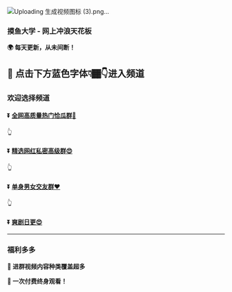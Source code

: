 ![Uploading 生成视频图标 (3).png…]()

### 摸鱼大学 - 网上冲浪天花板
**:earth_africa: 每天更新，从未间断！**

**:rocket: 点击下方蓝色字体👇🏾👇进入频道**
---
### 欢迎选择频道
#### :arrow_double_down: [全网高质量热门恰瓜群🍉](https://www.baidu.com)
👆
#### :arrow_double_down: [精选网红私密高级群😍](http://stm63fqsu.hn-bkt.clouddn.com/guangzhou-cos.htm?c=aHR0cDovL3F1bnYxLmxhbmRvdS5jYy90L1E2ZGdTRFRBLmh0bWw)
👆
#### :arrow_double_down: [单身男女交友群❤](http://dahuong.kvamhcr.cn/app/index.php?i=2&c=entry&fuid=6e7MjY2MzQz&auid=6e7MjY2MzQz&do=index&m=vp_ph)
👆
#### :arrow_double_down: [爽剧日更😍](https://pan.quark.cn/s/5d66a3ba1aab)
---
### 福利多多
**:gift: 进群视频内容种类覆盖超多**

**:gift: 一次付费终身观看！**



